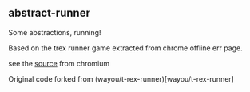 ## abstract-runner

Some abstractions, running!

Based on the trex runner game extracted from chrome offline err page.

see the [source](https://cs.chromium.org/chromium/src/components/neterror/resources/offline.js?q=t-rex+package:%5Echromium$&dr=C&l=7) from chromium


Original code forked from (wayou/t-rex-runner)[wayou/t-rex-runner]


